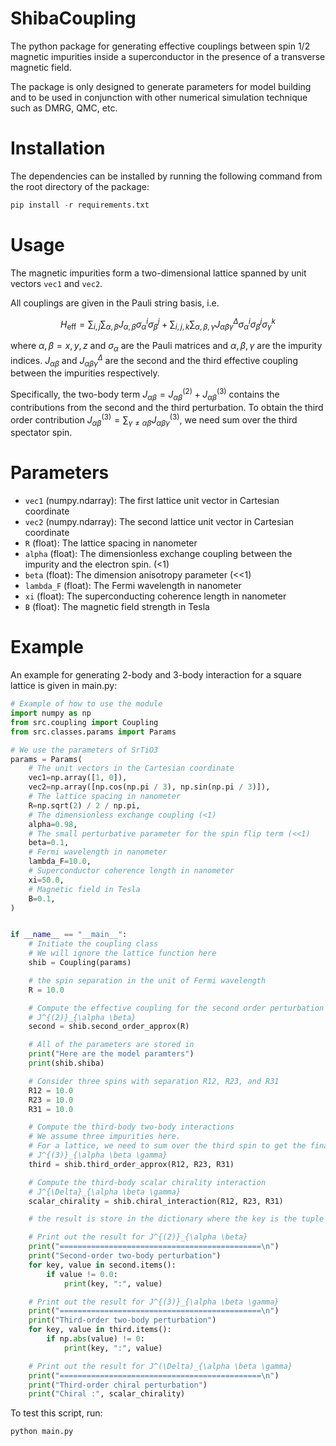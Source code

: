 # ShibaCoupling

The python package for generating effective couplings between spin 1/2 magnetic impurities inside a superconductor in the presence of a transverse magnetic field.

The package is only designed to generate parameters for model building and to be used in conjunction with other numerical simulation technique such as DMRG, QMC, etc.

# Installation

The dependencies can be installed by running the following command from the root directory of the package:

```python
pip install -r requirements.txt
```

# Usage

The magnetic impurities form a two-dimensional lattice spanned by unit vectors `vec1` and `vec2`.

All couplings are given in the Pauli string basis, i.e.

```math
H_{\text{eff}} = \sum_{i,j} \sum_{\alpha, \beta} J_{\alpha, \beta} \sigma_{\alpha}^i \sigma_{\beta}^j
+ \sum_{i,j,k} \sum_{\alpha, \beta, \gamma} J_{\alpha \beta \gamma}^{\Delta} \sigma_{\alpha}^i \sigma_{\beta}^j \sigma_{\gamma}^k
```

where $`\alpha, \beta = x, y, z`$ and $\sigma_{\alpha}$ are the Pauli matrices and $`\alpha, \beta, \gamma`$ are the impurity indices. $`J_{\alpha \beta}`$ and $`J_{\alpha \beta \gamma}^{\Delta}`$ are the second and the third effective coupling between the impurities respectively.

Specifically, the two-body term $`J_{\alpha \beta} = J^{(2)}_{\alpha \beta} + J^{(3)}_{\alpha \beta}`$ contains the contributions from the second and the third perturbation.
To obtain the third order contribution $`J^{(3)}_{\alpha \beta} = \sum_{ \gamma \neq \alpha \beta} J^{(3)}_{\alpha \beta \gamma}`$, we need sum over the third spectator spin.

# Parameters

- `vec1` (numpy.ndarray): The first lattice unit vector in Cartesian coordinate
- `vec2` (numpy.ndarray): The second lattice unit vector in Cartesian coordinate
- `R` (float): The lattice spacing in nanometer
- `alpha` (float): The dimensionless exchange coupling between the impurity and the electron spin. (<1)
- `beta` (float): The dimension anisotropy parameter (<<1)
- `lambda_F` (float): The Fermi wavelength in nanometer
- `xi` (float): The superconducting coherence length in nanometer
- `B` (float): The magnetic field strength in Tesla

# Example

An example for generating 2-body and 3-body interaction for a square lattice is given in main.py:

```python
# Example of how to use the module
import numpy as np
from src.coupling import Coupling
from src.classes.params import Params

# We use the parameters of SrTiO3
params = Params(
    # The unit vectors in the Cartesian coordinate
    vec1=np.array([1, 0]),
    vec2=np.array([np.cos(np.pi / 3), np.sin(np.pi / 3)]),
    # The lattice spacing in nanometer
    R=np.sqrt(2) / 2 / np.pi,
    # The dimensionless exchange coupling (<1)
    alpha=0.98,
    # The small perturbative parameter for the spin flip term (<<1)
    beta=0.1,
    # Fermi wavelength in nanometer
    lambda_F=10.0,
    # Superconductor coherence length in nanometer
    xi=50.0,
    # Magnetic field in Tesla
    B=0.1,
)


if __name__ == "__main__":
    # Initiate the coupling class
    # We will ignore the lattice function here
    shib = Coupling(params)

    # the spin separation in the unit of Fermi wavelength
    R = 10.0

    # Compute the effective coupling for the second order perturbation between impurities separated by distance R
    # J^{(2)}_{\alpha \beta}
    second = shib.second_order_approx(R)

    # All of the parameters are stored in
    print("Here are the model paramters")
    print(shib.shiba)

    # Consider three spins with separation R12, R23, and R31
    R12 = 10.0
    R23 = 10.0
    R31 = 10.0

    # Compute the third-body two-body interactions
    # We assume three impurities here.
    # For a lattice, we need to sum over the third spin to get the final third order coupling
    # J^{(3)}_{\alpha \beta \gamma}
    third = shib.third_order_approx(R12, R23, R31)

    # Compute the third-body scalar chirality interaction
    # J^{\Delta}_{\alpha \beta \gamma}
    scalar_chirality = shib.chiral_interaction(R12, R23, R31)

    # the result is store in the dictionary where the key is the tuple of Pauli string e.g. (0,0,1) = IIX, (1,2,3) = XYZ

    # Print out the result for J^{(2)}_{\alpha \beta}
    print("=============================================\n")
    print("Second-order two-body perturbation")
    for key, value in second.items():
        if value != 0.0:
            print(key, ":", value)

    # Print out the result for J^{(3)}_{\alpha \beta \gamma}
    print("=============================================\n")
    print("Third-order two-body perturbation")
    for key, value in third.items():
        if np.abs(value) != 0:
            print(key, ":", value)

    # Print out the result for J^(\Delta)_{\alpha \beta \gamma}
    print("=============================================\n")
    print("Third-order chiral perturbation")
    print("Chiral :", scalar_chirality)

```

To test this script, run:

```python
python main.py
```
